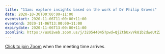 ```yaml
---
title: "11am: explore insights based on the work of Dr Philip Groves"
date: 2020-10-30T00:00:00+11:00
eventstart: 2020-11-06T11:00:00+11:00
eventend: 2020-11-06T13:00:00+11:00
expirydate: 2020-11-06T13:00:00+11:00
zoomlink: https://us02web.zoom.us/j/320544045?pwd=QjZtbUxvVk81b2dweUtZZTE3ZE9IZz09
---
```


[Click to join Zoom](https://us02web.zoom.us/j/320544045?pwd=QjZtbUxvVk81b2dweUtZZTE3ZE9IZz09) when the meeting time arrives.